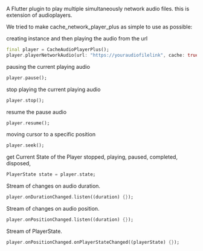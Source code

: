 

A Flutter plugin to play multiple simultaneously network audio files. this is extension of audioplayers.

We tried to make cache_network_player_plus as simple to use as possible:

creating instance and then playing the audio from the url
```dart
final player = CacheAudioPlayerPlus();
player.playerNetworkAudio(url: "https://youraudiofilelink", cache: true);
```

pausing the current playing audio
```dart
player.pause();
```

stop playing the current playing audio
```dart
player.stop();
```

resume the pause audio
```dart
player.resume();
```

moving cursor to a specific position
```dart
player.seek();
```

get Current State of the Player
stopped,
playing,
paused,
completed,
disposed,
```dart
PlayerState state = player.state;
```

Stream of changes on audio duration.
```dart
player.onDurationChanged.listen((duration) {});
```

Stream of changes on audio position.
```dart
player.onPositionChanged.listen((duration) {});
```

Stream of PlayerState.
```dart
player.onPositionChanged.onPlayerStateChanged((playerState) {});
```



